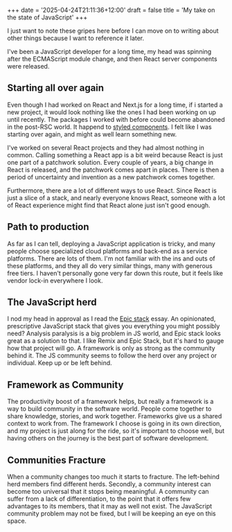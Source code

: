 +++
date = '2025-04-24T21:11:36+12:00'
draft = false
title = 'My take on the state of JavaScript'
+++

I just want to note these gripes here before I can move on to writing about other things because
I want to reference it later.

I've been a JavaScript developer for a long time, my head was spinning after the ECMAScript module change,
and then React server components were released.

## Starting all over again

Even though I had worked on React and Next.js for a long time, if i started a new project,
it would look nothing like the ones I had been working on up until recently.
The packages I worked with before could become abandoned in the post-RSC world.
It happend to [styled components](https://github.com/orgs/styled-components/discussions/5568).
I felt like I was starting over again, and might as well learn something new.

I've worked on several React projects and they had almost nothing in common.
Calling something a React app is a bit weird because React is just one part of a patchwork solution.
Every couple of years, a big change in React is released, and the patchwork comes apart in places.
There is then a period of uncertainty and invention as a new patchwork comes together.

Furthermore, there are a lot of different ways to use React. Since React is just a slice of a stack, and nearly everyone knows React, someone with a lot of React experience might find that React alone just isn't good enough.

## Path to production

As far as I can tell, deploying a JavaScript application is tricky, and many people choose specialized cloud platforms and back-end as a service platforms. There are lots of them. I'm not familiar with the ins and outs of these platforms, and they all do very similar things, many with generous free tiers. I haven't personally gone very far down this route, but it feels like vendor lock-in everywhere I look.

## The JavaScript herd

I nod my head in approval as I read the [Epic stack](https://www.epicweb.dev/epic-stack) essay.
An opinionated, prescriptive JavaScript stack that gives you everything you might possibly need?
Analysis paralysis is a big problem in JS world, and Epic stack looks great as a solution to that.
I like Remix and Epic Stack, but it's hard to gauge how that project will go.
A framework is only as strong as the community behind it.
The JS community seems to follow the herd over any project or individual.
Keep up or be left behind.

## Framework as Community

The productivity boost of a framework helps, but really a framework is a way to build community in the software world. People come together to share knowledge, stories, and work together. Frameworks give us a shared context to work from. The framework I choose is going in its own direction, and my project is just along for the ride, so it's important to choose well, but having
others on the journey is the best part of software development.

## Communities Fracture

When a community changes too much it starts to fracture. The left-behind herd members find different herds. Secondly, a community interest can become too universal that it stops being meaningful. A community can suffer from a lack of differentiation, to the point that it offers few advantages to its members, that it may as well not exist. The JavaScript community problem may not be fixed, but I will be keeping an eye on this space.